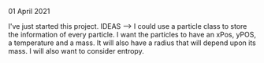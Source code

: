 01 April 2021

I've just started this project.
IDEAS --> I could use a particle class to store the information of every particle. I want the particles to have an xPos, yPOS, a temperature and a mass. It will
          also have a radius that will depend upon its mass. I will also want to consider entropy.
